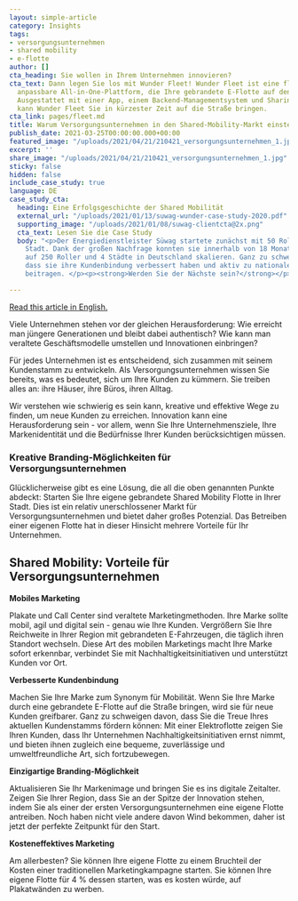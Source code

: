 ```yaml
---
layout: simple-article
category: Insights
tags:
- versorgungsunternehmen
- shared mobility
- e-flotte
author: []
cta_heading: Sie wollen in Ihrem Unternehmen innovieren?
cta_text: Dann legen Sie los mit Wunder Fleet! Wunder Fleet ist eine flexible und
  anpassbare All-in-One-Plattform, die Ihre gebrandete E-Flotte auf den Weg bringt.
  Ausgestattet mit einer App, einem Backend-Managementsystem und Sharing-fähigen Fahrzeugen,
  kann Wunder Fleet Sie in kürzester Zeit auf die Straße bringen.
cta_link: pages/fleet.md
title: Warum Versorgungsunternehmen in den Shared-Mobility-Markt einsteigen sollten
publish_date: 2021-03-25T00:00:00.000+00:00
featured_image: "/uploads/2021/04/21/210421_versorgungsunternehmen_1.jpg"
excerpt: ''
share_image: "/uploads/2021/04/21/210421_versorgungsunternehmen_1.jpg"
sticky: false
hidden: false
include_case_study: true
language: DE
case_study_cta:
  heading: Eine Erfolgsgeschichte der Shared Mobilität
  external_url: "/uploads/2021/01/13/suwag-wunder-case-study-2020.pdf"
  supporting_image: "/uploads/2021/01/08/suwag-clientcta@2x.png"
  cta_text: Lesen Sie die Case Study
  body: "<p>Der Energiedienstleister Süwag startete zunächst mit 50 Rollern in einer
    Stadt. Dank der großen Nachfrage konnten sie innerhalb von 18 Monaten schnell
    auf 250 Roller und 4 Städte in Deutschland skalieren. Ganz zu schweigen davon,
    dass sie ihre Kundenbindung verbessert haben und aktiv zu nationalen Nachhaltigkeitsinitiativen
    beitragen. </p><p><strong>Werden Sie der Nächste sein?</strong></p>"

---
```

[Read this article in English.](https://www.wundermobility.com/blog/why-utility-providers-should-get-in-on-the-shared-mobility-game.html)

Viele Unternehmen stehen vor der gleichen Herausforderung: Wie erreicht man jüngere Generationen und bleibt dabei authentisch? Wie kann man veraltete Geschäftsmodelle umstellen und Innovationen einbringen?

Für jedes Unternehmen ist es entscheidend, sich zusammen mit seinem Kundenstamm zu entwickeln. Als Versorgungsunternehmen wissen Sie bereits, was es bedeutet, sich um Ihre Kunden zu kümmern. Sie treiben alles an: ihre Häuser, ihre Büros, ihren Alltag.

Wir verstehen wie schwierig es sein kann, kreative und effektive Wege zu finden, um neue Kunden zu erreichen. Innovation kann eine Herausforderung sein - vor allem, wenn Sie Ihre Unternehmensziele, Ihre Markenidentität und die Bedürfnisse Ihrer Kunden berücksichtigen müssen.

### Kreative Branding-Möglichkeiten für Versorgungsunternehmen

Glücklicherweise gibt es eine Lösung, die all die oben genannten Punkte abdeckt: Starten Sie Ihre eigene gebrandete Shared Mobility Flotte in Ihrer Stadt. Dies ist ein relativ unerschlossener Markt für Versorgungsunternehmen und bietet daher großes Potenzial. Das Betreiben einer eigenen Flotte hat in dieser Hinsicht mehrere Vorteile für Ihr Unternehmen.

## Shared Mobility: Vorteile für Versorgungsunternehmen

**Mobiles Marketing**

Plakate und Call Center sind veraltete Marketingmethoden. Ihre Marke sollte mobil, agil und digital sein - genau wie Ihre Kunden. Vergrößern Sie Ihre Reichweite in Ihrer Region mit gebrandeten E-Fahrzeugen, die täglich ihren Standort wechseln. Diese Art des mobilen Marketings macht Ihre Marke sofort erkennbar, verbindet Sie mit Nachhaltigkeitsinitiativen und unterstützt Kunden vor Ort.

**Verbesserte Kundenbindung**

Machen Sie Ihre Marke zum Synonym für Mobilität. Wenn Sie Ihre Marke durch eine gebrandete E-Flotte auf die Straße bringen, wird sie für neue Kunden greifbarer. Ganz zu schweigen davon, dass Sie die Treue Ihres aktuellen Kundenstamms fördern können: Mit einer Elektroflotte zeigen Sie Ihren Kunden, dass Ihr Unternehmen Nachhaltigkeitsinitiativen ernst nimmt, und bieten ihnen zugleich eine bequeme, zuverlässige und umweltfreundliche Art, sich fortzubewegen.

**Einzigartige Branding-Möglichkeit**

Aktualisieren Sie Ihr Markenimage und bringen Sie es ins digitale Zeitalter. Zeigen Sie Ihrer Region, dass Sie an der Spitze der Innovation stehen, indem Sie als einer der ersten Versorgungsunternehmen eine eigene Flotte antreiben. Noch haben nicht viele andere davon Wind bekommen, daher ist jetzt der perfekte Zeitpunkt für den Start.

**Kosteneffektives Marketing**

Am allerbesten? Sie können Ihre eigene Flotte zu einem Bruchteil der Kosten einer traditionellen Marketingkampagne starten. Sie können Ihre eigene Flotte für 4 % dessen starten, was es kosten würde, auf Plakatwänden zu werben.